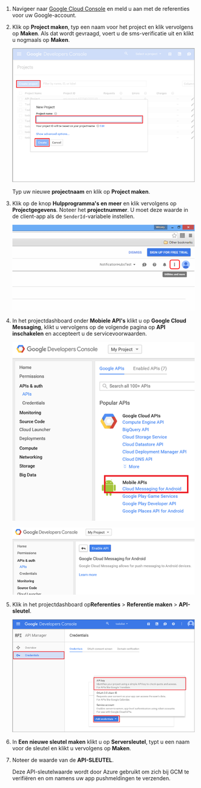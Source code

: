 
1. Navigeer naar [Google Cloud Console](https://console.developers.google.com/project) en meld u aan met de referenties voor uw Google-account. 
 
2. Klik op **Project maken**, typ een naam voor het project en klik vervolgens op **Maken**. Als dat wordt gevraagd, voert u de sms-verificatie uit en klikt u nogmaals op **Maken**.

    ![](./media/mobile-services-enable-google-cloud-messaging/mobile-services-google-new-project.png)   

     Typ uw nieuwe **projectnaam** en klik op **Project maken**.

3. Klik op de knop **Hulpprogramma's en meer** en klik vervolgens op **Projectgegevens**. Noteer het **projectnummer**. U moet deze waarde in de client-app als de `SenderId`-variabele instellen.

    ![](./media/mobile-services-enable-google-cloud-messaging/notification-hubs-utilities-and-more.png)


4. In het projectdashboard onder **Mobiele API's** klikt u op **Google Cloud Messaging**, klikt u vervolgens op de volgende pagina op **API inschakelen** en accepteert u de servicevoorwaarden. 

    ![GCM inschakelen](./media/mobile-services-enable-google-cloud-messaging/enable-GCM.png)

    ![GCM inschakelen](./media/mobile-services-enable-google-cloud-messaging/enable-gcm-2.png) 

5. Klik in het projectdashboard op**Referenties** > **Referentie maken** > **API-sleutel**. 

    ![](./media/mobile-services-enable-google-cloud-messaging/mobile-services-google-create-server-key.png)

6. In **Een nieuwe sleutel maken** klikt u op **Serversleutel**, typt u een naam voor de sleutel en klikt u vervolgens op **Maken**.

7. Noteer de waarde van de **API-SLEUTEL**.

    Deze API-sleutelwaarde wordt door Azure gebruikt om zich bij GCM te verifiëren en om namens uw app pushmeldingen te verzenden.




<!--HONumber=Aug16_HO4-->


